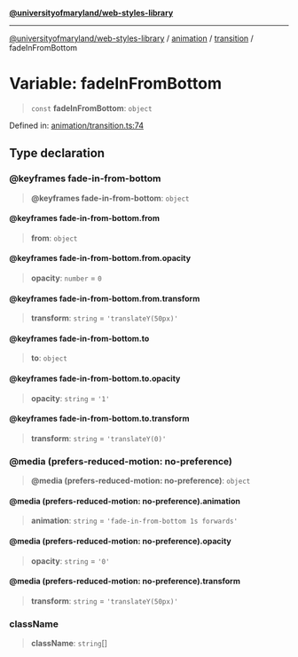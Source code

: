 [**@universityofmaryland/web-styles-library**](../../../../README.md)

***

[@universityofmaryland/web-styles-library](../../../../README.md) / [animation](../../../README.md) / [transition](../README.md) / fadeInFromBottom

# Variable: fadeInFromBottom

> `const` **fadeInFromBottom**: `object`

Defined in: [animation/transition.ts:74](https://github.com/UMD-Digital/design-system/blob/7fa144f196ef5f0ef2b372670136735f5a5c9236/packages/styles/source/animation/transition.ts#L74)

## Type declaration

### @keyframes fade-in-from-bottom

> **@keyframes fade-in-from-bottom**: `object`

#### @keyframes fade-in-from-bottom.from

> **from**: `object`

#### @keyframes fade-in-from-bottom.from.opacity

> **opacity**: `number` = `0`

#### @keyframes fade-in-from-bottom.from.transform

> **transform**: `string` = `'translateY(50px)'`

#### @keyframes fade-in-from-bottom.to

> **to**: `object`

#### @keyframes fade-in-from-bottom.to.opacity

> **opacity**: `string` = `'1'`

#### @keyframes fade-in-from-bottom.to.transform

> **transform**: `string` = `'translateY(0)'`

### @media (prefers-reduced-motion: no-preference)

> **@media (prefers-reduced-motion: no-preference)**: `object`

#### @media (prefers-reduced-motion: no-preference).animation

> **animation**: `string` = `'fade-in-from-bottom 1s forwards'`

#### @media (prefers-reduced-motion: no-preference).opacity

> **opacity**: `string` = `'0'`

#### @media (prefers-reduced-motion: no-preference).transform

> **transform**: `string` = `'translateY(50px)'`

### className

> **className**: `string`[]
